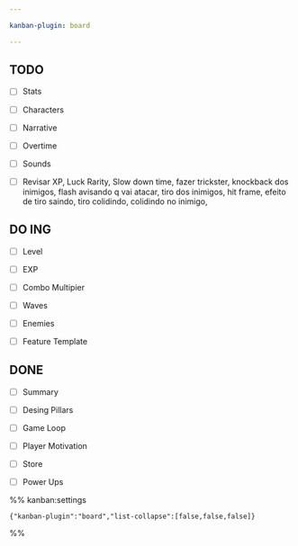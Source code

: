 ```yaml
---

kanban-plugin: board

---
```


## TODO

- [ ] Stats
- [ ] Characters
- [ ] Narrative
- [ ] Overtime
- [ ] Sounds
- [ ] Revisar XP, Luck Rarity, Slow down time, fazer trickster, knockback dos inimigos, flash avisando q vai atacar, tiro dos inimigos, hit frame, efeito de tiro saindo, tiro colidindo, colidindo  no inimigo,


## DO ING

- [ ] Level
- [ ] EXP
- [ ] Combo Multipier
- [ ] Waves
- [ ] Enemies
- [ ] Feature Template


## DONE

- [ ] Summary
- [ ] Desing Pillars
- [ ] Game Loop
- [ ] Player Motivation
- [ ] Store
- [ ] Power Ups




%% kanban:settings
```
{"kanban-plugin":"board","list-collapse":[false,false,false]}
```
%%